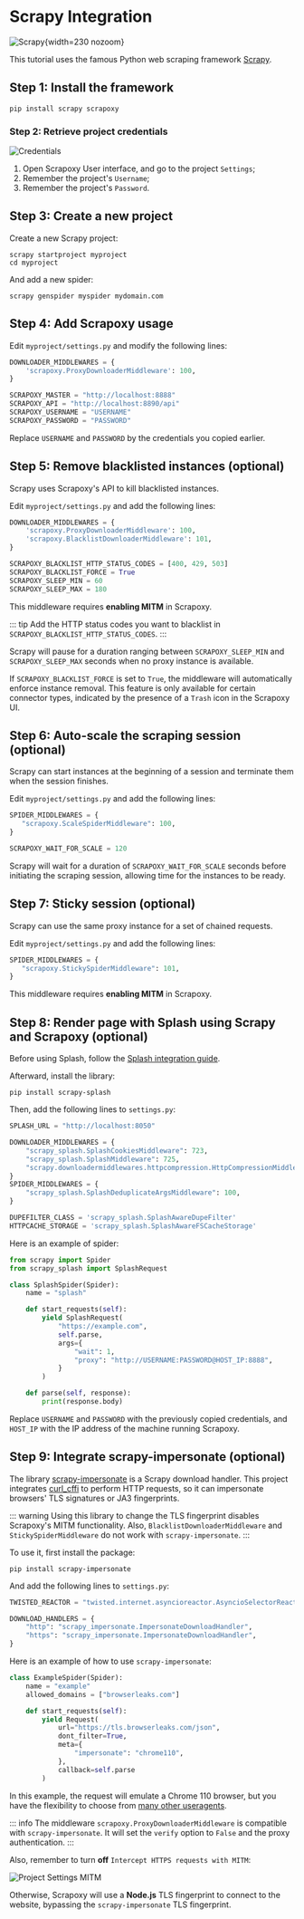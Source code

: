 # Scrapy Integration

![Scrapy](scrapy.svg){width=230 nozoom}

This tutorial uses the famous Python web scraping framework [Scrapy](/l/scrapy). 


## Step 1: Install the framework

```shell
pip install scrapy scrapoxy
```


### Step 2: Retrieve project credentials

![Credentials](../../credentials.png)

1. Open Scrapoxy User interface, and go to the project `Settings`;
2. Remember the project's `Username`;
3. Remember the project's `Password`.


## Step 3: Create a new project

Create a new Scrapy project:

```shell
scrapy startproject myproject
cd myproject
```

And add a new spider:

```shell
scrapy genspider myspider mydomain.com
```


## Step 4: Add Scrapoxy usage

Edit `myproject/settings.py` and modify the following lines:

```python
DOWNLOADER_MIDDLEWARES = {
    'scrapoxy.ProxyDownloaderMiddleware': 100,
}

SCRAPOXY_MASTER = "http://localhost:8888"
SCRAPOXY_API = "http://localhost:8890/api"
SCRAPOXY_USERNAME = "USERNAME"
SCRAPOXY_PASSWORD = "PASSWORD"
```

Replace `USERNAME` and `PASSWORD` by the credentials you copied earlier.


## Step 5: Remove blacklisted instances (optional)

Scrapy uses Scrapoxy's API to kill blacklisted instances.

Edit `myproject/settings.py` and add the following lines:

```python
DOWNLOADER_MIDDLEWARES = {
    'scrapoxy.ProxyDownloaderMiddleware': 100,
    'scrapoxy.BlacklistDownloaderMiddleware': 101,
}

SCRAPOXY_BLACKLIST_HTTP_STATUS_CODES = [400, 429, 503]
SCRAPOXY_BLACKLIST_FORCE = True
SCRAPOXY_SLEEP_MIN = 60
SCRAPOXY_SLEEP_MAX = 180
```

This middleware requires **enabling MITM** in Scrapoxy.

::: tip
Add the HTTP status codes you want to blacklist in `SCRAPOXY_BLACKLIST_HTTP_STATUS_CODES`.
:::

Scrapy will pause for a duration ranging between `SCRAPOXY_SLEEP_MIN` and `SCRAPOXY_SLEEP_MAX` seconds
when no proxy instance is available.

If `SCRAPOXY_BLACKLIST_FORCE` is set to `True`, the middleware will automatically enforce instance removal.
This feature is only available for certain connector types, indicated by the presence of a `Trash` icon in the Scrapoxy UI.


## Step 6: Auto-scale the scraping session (optional)

Scrapy can start instances at the beginning of a session 
and terminate them when the session finishes.

Edit `myproject/settings.py` and add the following lines:

```python
SPIDER_MIDDLEWARES = {
   "scrapoxy.ScaleSpiderMiddleware": 100,
}

SCRAPOXY_WAIT_FOR_SCALE = 120
```

Scrapy will wait for a duration of `SCRAPOXY_WAIT_FOR_SCALE` seconds before initiating the scraping session,
allowing time for the instances to be ready.


## Step 7: Sticky session (optional)

Scrapy can use the same proxy instance for a set of chained requests.

Edit `myproject/settings.py` and add the following lines:

```python
SPIDER_MIDDLEWARES = {
   "scrapoxy.StickySpiderMiddleware": 101,
}
```

This middleware requires **enabling MITM** in Scrapoxy.


## Step 8: Render page with Splash using Scrapy and Scrapoxy (optional)

Before using Splash, follow the [Splash integration guide](../splash/guide.md).

Afterward, install the library:

```shell
pip install scrapy-splash
```

Then, add the following lines to `settings.py`:

```python
SPLASH_URL = "http://localhost:8050"

DOWNLOADER_MIDDLEWARES = {
    "scrapy_splash.SplashCookiesMiddleware": 723,
    "scrapy_splash.SplashMiddleware": 725,
    "scrapy.downloadermiddlewares.httpcompression.HttpCompressionMiddleware": 810,
}
SPIDER_MIDDLEWARES = {
    "scrapy_splash.SplashDeduplicateArgsMiddleware": 100,
}

DUPEFILTER_CLASS = 'scrapy_splash.SplashAwareDupeFilter'
HTTPCACHE_STORAGE = 'scrapy_splash.SplashAwareFSCacheStorage'

```

Here is an example of spider:

```python
from scrapy import Spider
from scrapy_splash import SplashRequest

class SplashSpider(Spider):
    name = "splash"

    def start_requests(self):
        yield SplashRequest(
            "https://example.com",
            self.parse,
            args={
                "wait": 1,
                "proxy": "http://USERNAME:PASSWORD@HOST_IP:8888",
            }
        )

    def parse(self, response):
        print(response.body)
```

Replace `USERNAME` and `PASSWORD` with the previously copied credentials,
and `HOST_IP` with the IP address of the machine running Scrapoxy.


## Step 9: Integrate scrapy-impersonate (optional)

The library [scrapy-impersonate](/l/scrapy-impersonate) is a Scrapy download handler.
This project integrates [curl_cffi](/l/curl-cffi) to perform HTTP requests,
so it can impersonate browsers' TLS signatures or JA3 fingerprints.

::: warning
Using this library to change the TLS fingerprint disables Scrapoxy's MITM functionality. 
Also, `BlacklistDownloaderMiddleware` and `StickySpiderMiddleware` do not work with `scrapy-impersonate`.
:::

To use it, first install the package:

```shell
pip install scrapy-impersonate
```

And add the following lines to `settings.py`:

```python
TWISTED_REACTOR = "twisted.internet.asyncioreactor.AsyncioSelectorReactor"

DOWNLOAD_HANDLERS = {
    "http": "scrapy_impersonate.ImpersonateDownloadHandler",
    "https": "scrapy_impersonate.ImpersonateDownloadHandler",
}
```

Here is an example of how to use `scrapy-impersonate`:

```python
class ExampleSpider(Spider):
    name = "example"
    allowed_domains = ["browserleaks.com"]

    def start_requests(self):
        yield Request(
            url="https://tls.browserleaks.com/json",
            dont_filter=True,
            meta={
                "impersonate": "chrome110",
            },
            callback=self.parse
        )
```

In this example, the request will emulate a Chrome 110 browser,
but you have the flexibility to choose from [many other useragents](/l/scrapy-impersonate-browsers).

::: info
The middleware `scrapoxy.ProxyDownloaderMiddleware` is compatible with `scrapy-impersonate`.
It will set the `verify` option to `False` and the proxy authentication.
:::

Also, remember to turn **off** `Intercept HTTPS requests with MITM`:

![Project Settings MITM](project_settings_mitm.png)

Otherwise, Scrapoxy will use a **Node.js** TLS fingerprint to connect to the website,
bypassing the `scrapy-impersonate` TLS fingerprint.

